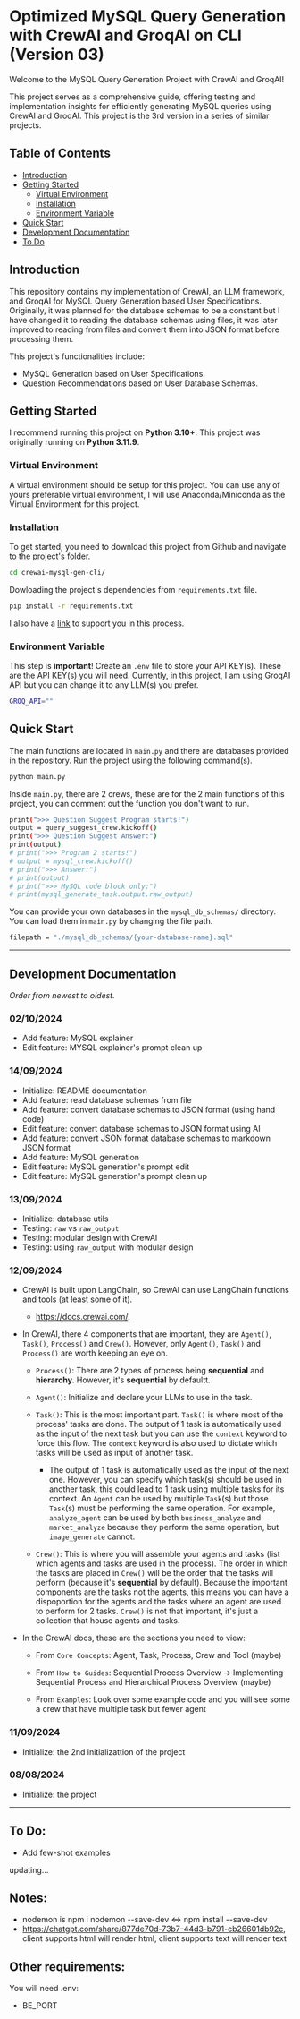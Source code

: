 # Optimized MySQL Query Generation with CrewAI and GroqAI on CLI (Version 03)

Welcome to the MySQL Query Generation Project with CrewAI and GroqAI!

This project serves as a comprehensive guide, offering testing and implementation insights for efficiently generating MySQL queries using CrewAI and GroqAI. This project is the 3rd version in a series of similar projects.

## Table of Contents

- [Introduction](#introduction)
- [Getting Started](#getting-started)
  - [Virtual Environment](#Virtual-Environment)
  - [Installation](#installation)
  - [Environment Variable](#Environment-Variable)
- [Quick Start](#Quick-Start)
- [Development Documentation](#development-documentation)
- [To Do](#to-do)

## Introduction

This repository contains my implementation of CrewAI, an LLM framework, and GroqAI for MySQL Query Generation based User Specifications. Originally, it was planned for the database schemas to be a constant but I have changed it to reading the database schemas using files, it was later improved to reading from files and convert them into JSON format before processing them.

This project's functionalities include:

- MySQL Generation based on User Specifications.
- Question Recommendations based on User Database Schemas.

## Getting Started

I recommend running this project on **Python 3.10+**. This project was originally running on **Python 3.11.9**.

### Virtual Environment

A virtual environment should be setup for this project. You can use any of yours preferable virtual environment, I will use Anaconda/Miniconda as the Virtual Environment for this project.

### Installation

To get started, you need to download this project from Github and navigate to the project's folder.

```sh
cd crewai-mysql-gen-cli/
```

Dowloading the project's dependencies from `requirements.txt` file.

```sh
pip install -r requirements.txt
```

I also have a [link](https://chatgpt.com/share/757c50b4-f574-48d0-a04d-c955d100aeab) to support you in this process.

### Environment Variable

This step is **important**! Create an `.env` file to store your API KEY(s). These are the API KEY(s) you will need. Currently, in this project, I am using GroqAI API but you can change it to any LLM(s) you prefer.

```sh
GROQ_API=""
```

## Quick Start

The main functions are located in `main.py` and there are databases provided in the repository. Run the project using the following command(s).

```sh
python main.py
```

Inside `main.py`, there are 2 crews, these are for the 2 main functions of this project, you can comment out the function you don't want to run.

```sh
print(">>> Question Suggest Program starts!")
output = query_suggest_crew.kickoff()
print(">>> Question Suggest Answer:")
print(output)
# print(">>> Program 2 starts!")
# output = mysql_crew.kickoff()
# print(">>> Answer:")
# print(output)
# print(">>> MySQL code block only:")
# print(mysql_generate_task.output.raw_output)
```

You can provide your own databases in the `mysql_db_schemas/` directory. You can load them in `main.py` by changing the file path.

```sh
filepath = "./mysql_db_schemas/{your-database-name}.sql"
```

---

## Development Documentation

*Order from newest to oldest.*

### 02/10/2024

- Add feature: MySQL explainer
- Edit feature: MYSQL explainer's prompt clean up

### 14/09/2024

- Initialize: README documentation
- Add feature: read database schemas from file
- Add feature: convert database schemas to JSON format (using hand code)
- Edit feature: convert database schemas to JSON format using AI
- Add feature: convert JSON format database schemas to markdown JSON format
- Add feature: MySQL generation
- Edit feature: MySQL generation's prompt edit
- Edit feature: MySQL generation's prompt clean up

### 13/09/2024

- Initialize: database utils
- Testing: `raw` vs `raw_output`
- Testing: modular design with CrewAI
- Testing: using `raw_output` with modular design

### 12/09/2024

- CrewAI is built upon LangChain, so CrewAI can use LangChain functions and tools (at least some of it).

  - https://docs.crewai.com/.

- In CrewAI, there 4 components that are important, they are `Agent()`, `Task()`, `Process()` and `Crew()`. However, only `Agent()`, `Task()` and `Process()` are worth keeping an eye on.

  - `Process()`: There are 2 types of process being **sequential** and **hierarchy**. However, it's **sequential** by defaultt.

  - `Agent()`: Initialize and declare your LLMs to use in the task.

  - `Task()`: This is the most important part. `Task()` is where most of the process' tasks are done. The output of 1 task is automatically used as the input of the next task but you can use the `context` keyword to force this flow. The `context` keyword is also used to dictate which tasks will be used as input of another task.

    - The output of 1 task is automatically used as the input of the next one. However, you can specify which task(s)
      should be used in another task, this could lead to 1 task using multiple tasks for its context. An `Agent` can be used by multiple `Task`(s) but those `Task`(s) must be performing the same operation. For example, `analyze_agent` can be used by both `business_analyze` and `market_analyze` because they perform the same operation, but `image_generate` cannot.

  - `Crew()`: This is where you will assemble your agents and tasks (list which agents and tasks are used in the process). The order in which the tasks are placed in `Crew()` will be the order that the tasks will perform (because it's **sequential** by default). Because the important components are the tasks not the agents, this means you can have a dispoportion for the agents and the tasks where an agent are used to perform for 2 tasks. `Crew()` is not that important, it's just a collection that house agents and tasks.

- In the CrewAI docs, these are the sections you need to view:

  - From `Core Concepts`: Agent, Task, Process, Crew and Tool (maybe)

  - From `How to Guides`: Sequential Process Overview -> Implementing Sequential Process and Hierarchical Process Overview (maybe)

  - From `Examples`: Look over some example code and you will see some a crew that have multiple task but fewer agent

### 11/09/2024

- Initialize: the 2nd initializattion of the project

### 08/08/2024

- Initialize: the project

---

## To Do:

- Add few-shot examples

updating...

## Notes:
- nodemon is npm i nodemon --save-dev <=> npm install <package-name> --save-dev
- https://chatgpt.com/share/877de70d-73b7-44d3-b791-cb26601db92c, client supports html will render html, client supports text will render text

## Other requirements:
You will need .env:
- BE_PORT    

